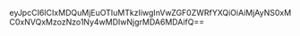 eyJpcCI6ICIxMDQuMjEuOTIuMTkzIiwgInVwZGF0ZWRfYXQiOiAiMjAyNS0xMC0xNVQxMzozNzo1Ny4wMDIwNjgrMDA6MDAifQ==